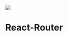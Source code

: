 ![](https://user-images.githubusercontent.com/37237125/70863793-2634cb80-1f8f-11ea-9660-05dd71ee7c24.png)

# React-Router

